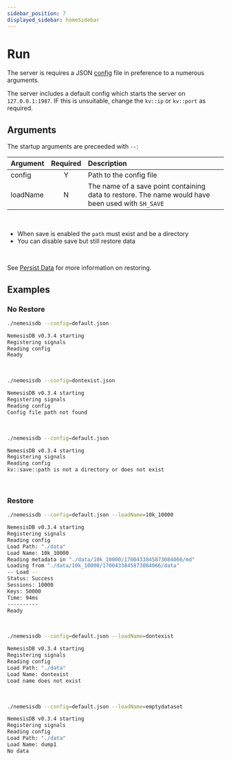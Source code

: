 ```yaml
---
sidebar_position: 7
displayed_sidebar: homeSidebar
---
```


# Run
The server is requires a JSON [config](./config) file in preference to a numerous arguments.

The server includes a default config which starts the server on `127.0.0.1:1987`. IF this is unsuitable, change the `kv::ip` or `kv::port` as required.


## Arguments

The startup arguments are preceeded with `--`:

|Argument|Required|Description|
|:---|:---:|:---|
|config|Y|Path to the config file|
|loadName|N|The name of a save point containing data to restore. The name would have been used with `SH_SAVE`|

<br/>

- When save is enabled the `path` must exist and be a directory
- You can disable save but still restore data

<br/>

See [Persist Data](./persist) for more information on restoring.


## Examples

### No Restore
```bash title="Successful start"
./nemesisdb --config=default.json

NemesisDB v0.3.4 starting
Registering signals
Reading config
Ready
```

<br/>

```bash title="Can't find config file"
./nemesisdb --config=dontexist.json

NemesisDB v0.3.4 starting
Registering signals
Reading config
Config file path not found
```

<br/>


```bash title="Save enabled but path does not exist"
./nemesisdb --config=default.json

NemesisDB v0.3.4 starting
Registering signals
Reading config
kv::save::path is not a directory or does not exist
```


<br/>

### Restore

```bash title="Successful start and restore"
./nemesisdb --config=default.json --loadName=10k_10000

NemesisDB v0.3.4 starting
Registering signals
Reading config
Load Path: "./data"
Load Name: 10k_10000
Reading metadata in "./data/10k_10000/1700433845873084066/md"
Loading from "./data/10k_10000/1700433845873084066/data"
-- Load --
Status: Success
Sessions: 10000
Keys: 50000
Time: 94ms
----------
Ready
```

<br/>


```bash title="Load name does not exist"
./nemesisdb --config=default.json --loadName=dontexist

NemesisDB v0.3.4 starting
Registering signals
Reading config
Load Path: "./data"
Load Name: dontexist
Load name does not exist
```

<br/>


```bash title="Load name exists but contains no data"
./nemesisdb --config=default.json --loadName=emptydataset

NemesisDB v0.3.4 starting
Registering signals
Reading config
Load Path: "./data"
Load Name: dump1
No data
```

